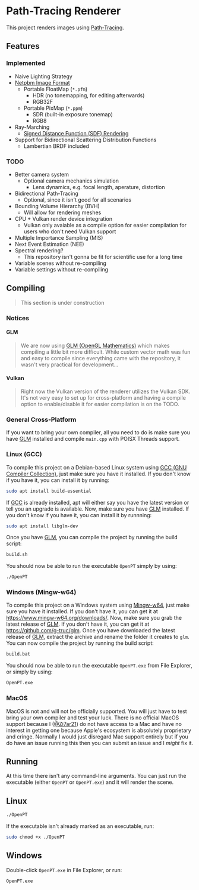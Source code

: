 # Path-Tracing Renderer

This project renders images using [Path-Tracing](https://en.wikipedia.org/wiki/Path_tracing).

## Features

### Implemented

- Naive Lighting Strategy
- [Netpbm Image Format](https://en.wikipedia.org/wiki/Netpbm#File_formats)
  - Portable FloatMap (`*.pfm`)
    - HDR (no tonemapping, for editing afterwards)
    - RGB32F
  - Portable PixMap (`*.ppm`)
    - SDR (built-in exposure tonemap)
    - RGB8
- Ray-Marching
  - [Signed Distance Function (SDF) Rendering](https://en.wikipedia.org/wiki/Signed_distance_function)
- Support for Bidirectional Scattering Distribution Functions
  - Lambertian BRDF included

### TODO

- Better camera system
  - Optional camera mechanics simulation
    - Lens dynamics, e.g. focal length, aperature, distortion
- Bidirectional Path-Tracing
  - Optional, since it isn't good for all scenarios
- Bounding Volume Hierarchy (BVH)
  - Will allow for rendering meshes
- CPU + Vulkan render device integration
  - Vulkan only avaiable as a compile option for easier compilation for users who don't need Vulkan support
- Multiple Importance Sampling (MIS)
- Next Event Estimation (NEE)
- Spectral rendering?
  - This repository isn't gonna be fit for scientific use for a long time
- Variable scenes without re-compiling
- Variable settings without re-compiling

## Compiling

> This section is under construction

### Notices

#### GLM

> We are now using [GLM (OpenGL Mathematics)](https://github.com/g-truc/glm) which makes compiling a little bit more difficult. While custom vector math was fun and easy to compile since everything came with the repository, it wasn't very practical for development...

#### Vulkan

> Right now the Vulkan version of the renderer utilizes the Vulkan SDK. It's not very easy to set up for cross-platform and having a compile option to enable/disable it for easier compilation is on the TODO.

### General Cross-Platform

If you want to bring your own compiler, all you need to do is make sure you have [GLM](https://github.com/g-truc/glm) installed and compile `main.cpp` with POISX Threads support.

### Linux (GCC)

To compile this project on a Debian-based Linux system using [GCC (GNU Compiler Collection)](https://gcc.gnu.org/), just make sure you have it installed. If you don't know if you have it, you can install it by running:

```sh
sudo apt install build-essential
```

If [GCC](https://gcc.gnu.org/) is already installed, apt will either say you have the latest version or tell you an upgrade is available. Now, make sure you have [GLM](https://github.com/g-truc/glm) installed. If you don't know if you have it, you can install it by runnning:

```sh
sudo apt install libglm-dev
```

Once you have [GLM](https://github.com/g-truc/glm), you can compile the project by running the build script:

```bash
build.sh
```

You should now be able to run the executable `OpenPT` simply by using:

```bash
./OpenPT
```

### Windows (Mingw-w64)

To compile this project on a Windows system using [Mingw-w64](https://www.mingw-w64.org/), just make sure you have it installed. If you don't have it, you can get it at <https://www.mingw-w64.org/downloads/>. Now, make sure you grab the latest release of [GLM](https://github.com/g-truc/glm). If you don't have it, you can get it at <https://github.com/g-truc/glm>. Once you have downloaded the latest release of [GLM](https://github.com/g-truc/glm), extract the archive and rename the folder it creates to `glm`. You can now compile the project by running the build script:

```cmd
build.bat
```

You should now be able to run the executable `OpenPT.exe` from File Explorer, or simply by using:

```cmd
OpenPT.exe
```

### MacOS

MacOS is not and will not be officially supported. You will just have to test bring your own compiler and test your luck. There is no official MacOS support because I ([@Zi7ar21](https://github.com/Zi7ar21)) do not have access to a Mac and have no interest in getting one because Apple's ecosystem is absolutely proprietary and cringe. Normally I would just disregard Mac support entirely but if you do have an issue running this then you can submit an issue and I _might_ fix it.

## Running

At this time there isn't any command-line arguments. You can just run the executable (either `OpenPT` or `OpenPT.exe`) and it will render the scene.

## Linux

```bash
./OpenPT
```

If the executable isn't already marked as an executable, run:

```bash
sudo chmod +x ./OpenPT
```

## Windows

Double-click `OpenPT.exe` in File Explorer, or run:

```cd
OpenPT.exe
```
